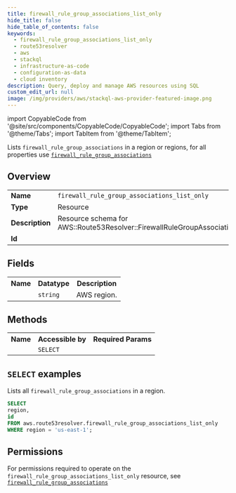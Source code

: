```yaml
---
title: firewall_rule_group_associations_list_only
hide_title: false
hide_table_of_contents: false
keywords:
  - firewall_rule_group_associations_list_only
  - route53resolver
  - aws
  - stackql
  - infrastructure-as-code
  - configuration-as-data
  - cloud inventory
description: Query, deploy and manage AWS resources using SQL
custom_edit_url: null
image: /img/providers/aws/stackql-aws-provider-featured-image.png
---
```


import CopyableCode from '@site/src/components/CopyableCode/CopyableCode';
import Tabs from '@theme/Tabs';
import TabItem from '@theme/TabItem';

Lists <code>firewall_rule_group_associations</code> in a region or regions, for all properties use <a href="/providers/aws/serviceName/firewall_rule_group_associations/"><code>firewall_rule_group_associations</code></a>

## Overview
<table><tbody>
<tr><td><b>Name</b></td><td><code>firewall_rule_group_associations_list_only</code></td></tr>
<tr><td><b>Type</b></td><td>Resource</td></tr>
<tr><td><b>Description</b></td><td>Resource schema for AWS::Route53Resolver::FirewallRuleGroupAssociation.</td></tr>
<tr><td><b>Id</b></td><td><CopyableCode code="aws.route53resolver.firewall_rule_group_associations_list_only" /></td></tr>
</tbody></table>

## Fields
<table><tbody><tr><th>Name</th><th>Datatype</th><th>Description</th></tr><tr><td><CopyableCode code="region" /></td><td><code>string</code></td><td>AWS region.</td></tr>
</tbody></table>

## Methods

<table><tbody>
  <tr>
    <th>Name</th>
    <th>Accessible by</th>
    <th>Required Params</th>
  </tr>
  <tr>
    <td><CopyableCode code="list_resources" /></td>
    <td><code>SELECT</code></td>
    <td><CopyableCode code="region" /></td>
  </tr>
</tbody></table>

## `SELECT` examples
Lists all <code>firewall_rule_group_associations</code> in a region.
```sql
SELECT
region,
id
FROM aws.route53resolver.firewall_rule_group_associations_list_only
WHERE region = 'us-east-1';
```


## Permissions

For permissions required to operate on the <code>firewall_rule_group_associations_list_only</code> resource, see <a href="/providers/aws/route53resolver/firewall_rule_group_associations/#permissions"><code>firewall_rule_group_associations</code></a>

